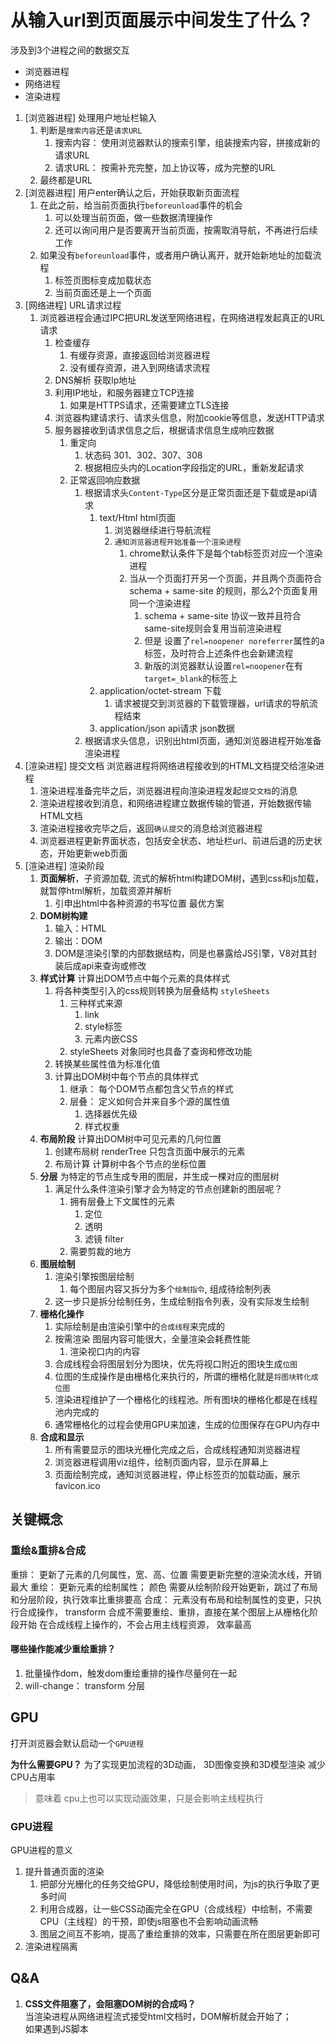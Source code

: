 # 从输入url到页面展示中间发生了什么？


涉及到3个进程之间的数据交互
+ 浏览器进程
+ 网络进程
+ 渲染进程


1. [浏览器进程]  处理用户地址栏输入
   1. 判断是`搜索内容`还是`请求URL`
      1. 搜索内容： 使用浏览器默认的搜索引擎，组装搜索内容，拼接成新的请求URL
      2. 请求URL： 按需补充完整，加上协议等，成为完整的URL
   2. 最终都是URL
2. [浏览器进程]  用户enter确认之后，开始获取新页面流程
   1. 在此之前，给当前页面执行`beforeunload`事件的机会
      1. 可以处理当前页面，做一些数据清理操作
      2. 还可以询问用户是否要离开当前页面，按需取消导航，不再进行后续工作
   2. 如果没有`beforeunload`事件，或者用户确认离开，就开始新地址的加载流程
      1. 标签页图标变成加载状态
      2. 当前页面还是上一个页面
3. [网络进程]  URL请求过程 
   1. 浏览器进程会通过IPC把URL发送至网络进程，在网络进程发起真正的URL请求
      1. 检查缓存
         1. 有缓存资源，直接返回给浏览器进程
         2. 没有缓存资源，进入到网络请求流程
      2. DNS解析 获取Ip地址
      3. 利用IP地址，和服务器建立TCP连接
         1. 如果是HTTPS请求，还需要建立TLS连接
      4. 浏览器构建请求行、请求头信息，附加cookie等信息，发送HTTP请求
      5. 服务器接收到请求信息之后，根据请求信息生成响应数据
         1. 重定向
            1. 状态码 301、302、307、308
            2. 根据相应头内的Location字段指定的URL，重新发起请求
         2. 正常返回响应数据
            1. 根据请求头`Content-Type`区分是正常页面还是下载或是api请求
               1. text/Html html页面
                  1. 浏览器继续进行导航流程
                  2. `通知浏览器进程开始准备一个渲染进程`
                     1. chrome默认条件下是每个tab标签页对应一个渲染进程
                     2. 当从一个页面打开另一个页面，并且两个页面符合 schema + same-site 的规则，那么2个页面复用同一个渲染进程
                        1. schema + same-site  协议一致并且符合same-site规则会复用当前渲染进程
                        2. 但是 设置了`rel=noopener noreferrer`属性的a标签，及时符合上述条件也会新建流程
                        3. 新版的浏览器默认设置`rel=noopener`在有`target=_blank`的标签上
               2. application/octet-stream   下载
                  1. 请求被提交到浏览器的下载管理器，url请求的导航流程结束
               3. application/json  api请求 json数据
            2. 根据请求头信息，识别出html页面，通知浏览器进程开始准备渲染进程
4. [渲染进程] 提交文档 浏览器进程将网络进程接收到的HTML文档提交给渲染进程
   1. 渲染进程准备完毕之后，浏览器进程向渲染进程发起`提交文档`的消息
   2. 渲染进程接收到消息，和网络进程建立数据传输的管道，开始数据传输HTML文档
   3. 渲染进程接收完毕之后，返回`确认提交`的消息给浏览器进程
   4. 浏览器进程更新界面状态，包括安全状态、地址栏url、前进后退的历史状态，开始更新web页面
5. [渲染进程] 渲染阶段
   1. **页面解析**，子资源加载, 流式的解析html构建DOM树，遇到css和js加载，就暂停html解析，加载资源并解析
      1. 引申出html中各种资源的书写位置 最优方案
   2. **DOM树构建**  
      1. 输入：HTML
      2. 输出：DOM
      3. DOM是渲染引擎的内部数据结构，同是也暴露给JS引擎，V8对其封装后成api来查询或修改
   3. **样式计算**  计算出DOM节点中每个元素的具体样式
      1. 将各种类型引入的css规则转换为层叠结构 `styleSheets`
         1. 三种样式来源
            1. link
            2. style标签
            3. 元素内嵌CSS
         2. styleSheets 对象同时也具备了查询和修改功能
      2. 转换某些属性值为标准化值
      3. 计算出DOM树中每个节点的具体样式
         1. 继承： 每个DOM节点都包含父节点的样式
         2. 层叠： 定义如何合并来自多个源的属性值
            1. 选择器优先级
            2. 样式权重
   4. **布局阶段** 计算出DOM树中可见元素的几何位置
      1. 创建布局树  renderTree 只包含页面中展示的元素
      2. 布局计算 计算树中各个节点的坐标位置
   5. **分层** 为特定的节点生成专用的图层，并生成一棵对应的图层树
      1. 满足什么条件渲染引擎才会为特定的节点创建新的图层呢？
         1. 拥有层叠上下文属性的元素
            1. 定位
            2. 透明
            3. 滤镜 filter
         2. 需要剪裁的地方
   6. **图层绘制** 
      1. 渲染引擎按图层绘制
         1. 每个图层内容又拆分为多个`绘制指令`, 组成待绘制列表
      2. 这一步只是拆分绘制任务，生成绘制指令列表，没有实际发生绘制
   7. **栅格化操作**
      1. 实际绘制是由渲染引擎中的`合成线程`来完成的
      2. 按需渲染 图层内容可能很大，全量渲染会耗费性能
         1. 渲染视口内的内容
      3. 合成线程会将图层划分为图块，优先将视口附近的图块生成`位图`
      4. 位图的生成操作是由栅格化来执行的，所谓的栅格化就是`将图块转化成位图`
      5. 渲染进程维护了一个栅格化的线程池。所有图块的栅格化都是在线程池内完成的
      6. 通常栅格化的过程会使用GPU来加速，生成的位图保存在GPU内存中
   8. **合成和显示**
      1. 所有需要显示的图块光栅化完成之后，合成线程通知浏览器进程
      2. 浏览器进程调用viz组件，绘制页面内容，显示在屏幕上
      3. 页面绘制完成，通知浏览器进程，停止标签页的加载动画，展示favicon.ico



## 关键概念
### 重绘&重排&合成
重排： 更新了元素的几何属性，宽、高、位置
   需要更新完整的渲染流水线，开销最大
重绘： 更新元素的绘制属性； 颜色
   需要从绘制阶段开始更新，跳过了布局和分层阶段，执行效率比重排要高
合成： 元素没有布局和绘制属性的变更，只执行合成操作， transform
   合成不需要重绘、重排，直接在某个图层上从栅格化阶段开始
   在合成线程上操作的，不会占用主线程资源，
   效率最高
#### 哪些操作能减少重绘重排？
1. 批量操作dom，触发dom重绘重排的操作尽量何在一起
2. will-change： transform 分层



## GPU
打开浏览器会默认启动一个`GPU进程`

**为什么需要GPU？**
为了实现更加流程的3D动画， 3D图像变换和3D模型渲染
减少CPU占用率

> 意味着 cpu上也可以实现动画效果，只是会影响主线程执行

### GPU进程
GPU进程的意义
1. 提升普通页面的渲染
   1. 把部分光栅化的任务交给GPU，降低绘制使用时间，为js的执行争取了更多时间
   2. 利用合成器，让一些CSS动画完全在GPU（合成线程）中绘制，不需要CPU（主线程）的干预，即使js阻塞也不会影响动画流畅
   3. 图层之间互不影响，提高了重绘重排的效率，只需要在所在图层更新即可
2. 渲染进程隔离


## Q&A
1. **CSS文件阻塞了，会阻塞DOM树的合成吗？**     
当渲染进程从网络进程流式接受html文档时，DOM解析就会开始了；    
如果遇到JS脚本<script>内联脚本
   DOM解析器会暂停。执行JS脚本
如果遇到外部JS文件
   暂停DOM解析
   下载js文件
   执行js文件
   继续解析DOM
如果遇到的JS，并且JS代码访问了某个元素的样式
   就需要样式文件下载完成，才能继续执行JS
   这种情况下CSS就阻塞了DOM解析； CSS阻塞JS执行、进而阻塞DOM解析

   **DOM树构建和CSS styleSheets构建是否是并行的？**

2. 为什么在动画中left、top这些属性会慢？
因为left、top这些属性值可能使用`百分比`、em、vh等；这些值是依赖其他元素的，因此使用left、top做动画的时候，会引起重绘、重排
但是transform、opcity这些属性，他们的值仅与自身有关系，不会与其他元素产生关联，因此他们不会引起重绘重排 
